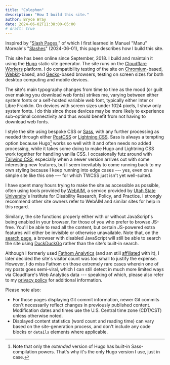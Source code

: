 ```yaml
---
title: "Colophon"
description: "How I build this site."
author: Bryce Wray
date: 2024-06-02T11:38:00-05:00
# draft: true
---
```


Inspired by "[Slash Pages](https://slashpages.net/)," of which I first learned in Manuel "Manu" Moreale's "[Slashes](https://manuelmoreale.com/slashes)" (<span class="nobrk">2024-06-01</span>), this page describes how I build this site.

<!--more-->

This site has been online since September, 2018. I build and maintain it using the [Hugo](https://gohugo.io) static site generator. The site runs on the [Cloudflare Workers](https://workers.cloudflare.com) platform. I do compatibility testing of the site on [Chromium](https://www.chromium.org/Home/)-based, [Webkit](https://webkit.org)-based, and [Gecko](https://developer.mozilla.org/en-US/docs/Glossary/Gecko)-based browsers, testing on screen sizes for both desktop computing and mobile devices.

The site's main typography changes from time to time as the mood (or guilt over making you download web fonts) strikes me, varying between either system fonts or a self-hosted variable web font, typically either Inter or Libre Franklin. On devices with screen sizes under 1024 pixels, I show only system fonts. I do this since those devices may be more likely to experience sub-optimal connectivity and thus would benefit from not having to download web fonts.

I style the site using bespoke CSS or [Sass](https://sass-lang.com), with any further processing as needed through either [PostCSS](https://postcss.org) or [Lightning CSS](https://lightningcss.dev). Sass is always a tempting option because Hugo[^extended] works so well with it and often needs no added processing, while it takes some doing to make Hugo and Lightning CSS work together for handling vanilla CSS. I occasionally futz around with [Tailwind CSS](https://tailwindcss.com), especially when a newer version arrives out with some interesting new features, but I seem inevitably to come running back to my own styling because I keep running into edge cases --- yes, even on a simple site like this one --- for which TWCSS just isn't yet well-suited.

[^extended]: Note that only the *extended* version of Hugo has built-in Sass-compilation powers. That's why it's the only Hugo version I use, just in case.

I have spent many hours trying to make the site as accessible as possible, often using tools provided by [WebAIM](https://webaim.org/), a service provided by [Utah State University](https://usu.edu)'s Institute for Disability Research, Policy, and Practice. I strongly recommend other site owners refer to WebAIM and similar sites for help in this regard.

Similarly, the site functions properly either with or without JavaScript's being enabled in your browser, for those of you who prefer to browse JS-free. You'll be able to read all the content, but certain JS-powered extra features will either be invisible or otherwise unavailable. Note that, on the [search page](/search/), a browser with disabled JavaScript will still be able to search the site using [DuckDuckGo](https://duckduckgo.com) rather than the site's built-in search.

Although I formerly used [Fathom Analytics](https://usefathom.com) (and am still [affiliated](https://usefathom.com/ref/ZKHYWX) with it), I later decided the site's visitor count was too small to justify the expense. However, I do miss Fathom on those extremely rare cases wherein one of my posts goes semi-viral, which I can still detect in much more limited ways via Cloudflare's Web Analytics data --- speaking of which, please also refer to my [privacy policy](/privacy/) for additional information.

Please note also:

- For those pages displaying Git commit information, newer Git commits don't necessarily reflect changes in previously published content. Modification dates and times use the U.S. Central time zone (CDT/CST) unless otherwise noted.
- Displayed content statistics (word count and reading time) can vary based on the site-generation process, and don't include any code blocks or `details` elements where applicable.
